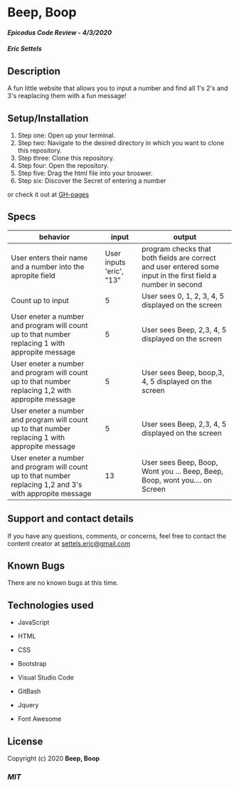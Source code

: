 # Beep, Boop
#### _Epicodus Code Review_ - _4/3/2020_

#### _Eric Settels_

## **Description**
  

A fun little website that allows you to input a number and find all 1's 2's and 3's reaplacing them with a fun message!

## **Setup/Installation**

1. Step one: Open up your terminal.
2. Step two: Navigate to the desired directory in which you want to clone this repository.
3. Step three: Clone this repository.
4. Step four: Open the repository.
5. Step five: Drag the html file into your broswer. 
6. Step six: Discover the Secret of entering a number

or check it out at [GH-pages](https://neversettels.github.io/beep-boop/)


## **Specs**

| behavior | input | output |
| -------- | ----- | ------ |
| User enters their name and a number into the apropite field | User inputs 'eric', "13"  |program checks that both fields are correct and user entered some input in the first field a number in second |
Count up to input |  5 | User sees  0, 1, 2, 3, 4, 5 displayed on the screen | 
User eneter a number and program will count up to that number replacing 1  with appropite message |  5 | User sees Beep, 2,3, 4, 5 displayed on the screen|
User eneter a number and program will count up to that number replacing 1,2   with appropite message |  5 | User sees Beep, boop,3, 4, 5 displayed on the screen|
User eneter a number and program will count up to that number replacing 1  with appropite message |  5 | User sees Beep, 2,3, 4, 5 displayed on the screen|
User eneter a number and program will count up to that  number replacing 1,2 and 3's with appropite message  |  13 | User sees Beep, Boop, Wont you ... Beep, Beep, Boop, wont you.... on Screen|

## **Support and contact details**

If you have any questions, comments, or concerns, feel free to contact the content creator at settels.eric@gmail.com 

## **Known Bugs**

There are no known bugs at this time.

## **Technologies used**


* JavaScript

* HTML

* CSS

* Bootstrap

* Visual Studio Code

* GitBash

* Jquery

* Font Awesome


## **License**

Copyright (c) 2020 **Beep, Boop**

### **_MIT_**
